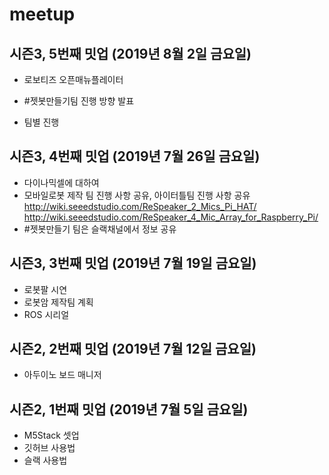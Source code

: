 # meetup

## 시즌3, 5번째 밋업 (2019년 8월 2일 금요일)
- 로보티즈 오픈매뉴플레이터
- #젯봇만들기팀 진행 방향 발표

- 팀별 진행


## 시즌3, 4번째 밋업 (2019년 7월 26일 금요일)
- 다이나믹셀에 대하여
- 모바일로봇 제작 팀 진행 사항 공유, 아이터틀팀 진행 사항 공유
http://wiki.seeedstudio.com/ReSpeaker_2_Mics_Pi_HAT/
http://wiki.seeedstudio.com/ReSpeaker_4_Mic_Array_for_Raspberry_Pi/
- #젯봇만들기 팀은 슬랙채널에서 정보 공유

## 시즌3, 3번째 밋업 (2019년 7월 19일 금요일)
- 로봇팔 시연
- 로봇암 제작팀 계획
- ROS 시리얼

## 시즌2, 2번째 밋업 (2019년 7월 12일 금요일)
- 아두이노 보드 매니저

## 시즌2, 1번째 밋업 (2019년 7월 5일 금요일)
- M5Stack 셋업
- 깃허브 사용법
- 슬랙 사용법

